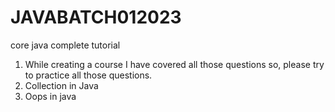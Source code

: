 # JAVABATCH012023
core java complete tutorial
1. While creating a course I have covered all those questions so, please try to practice all those questions.
2. Collection in Java
3. Oops in java

